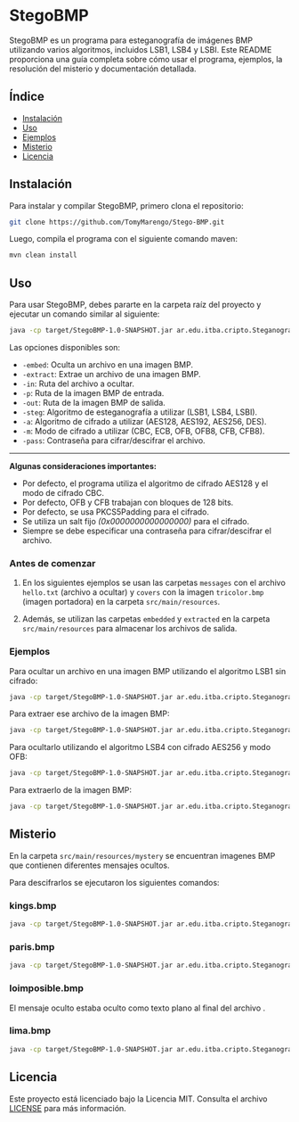 # StegoBMP

StegoBMP es un programa para esteganografía de imágenes BMP utilizando varios algoritmos, incluidos LSB1, LSB4 y LSBI.
Este README proporciona una guía completa sobre cómo usar el programa, ejemplos, la resolución del misterio y documentación detallada.

## Índice

- [Instalación](#instalación)
- [Uso](#uso)
- [Ejemplos](#ejemplos)
- [Misterio](#misterio)
- [Licencia](#licencia)

## Instalación

Para instalar y compilar StegoBMP, primero clona el repositorio:

```bash
git clone https://github.com/TomyMarengo/Stego-BMP.git
```

Luego, compila el programa con el siguiente comando maven:

```bash
mvn clean install
```

## Uso

Para usar StegoBMP, debes pararte en la carpeta raíz del proyecto y ejecutar un comando similar al siguiente:

```bash
java -cp target/StegoBMP-1.0-SNAPSHOT.jar ar.edu.itba.cripto.Steganography #[opciones]
```

Las opciones disponibles son:

- `-embed`: Oculta un archivo en una imagen BMP.
- `-extract`: Extrae un archivo de una imagen BMP.
- `-in`: Ruta del archivo a ocultar.
- `-p`: Ruta de la imagen BMP de entrada.
- `-out`: Ruta de la imagen BMP de salida.
- `-steg`: Algoritmo de esteganografía a utilizar (LSB1, LSB4, LSBI).
- `-a`: Algoritmo de cifrado a utilizar (AES128, AES192, AES256, DES).
- `-m`: Modo de cifrado a utilizar (CBC, ECB, OFB, OFB8, CFB, CFB8).
- `-pass`: Contraseña para cifrar/descifrar el archivo.
---

**Algunas consideraciones importantes:**
* Por defecto, el programa utiliza el algoritmo de cifrado AES128 y el modo de cifrado CBC.
* Por defecto, OFB y CFB trabajan con bloques de 128 bits.
* Por defecto, se usa PKCS5Padding para el cifrado.
* Se utiliza un salt fijo _(0x0000000000000000)_ para el cifrado.
* Siempre se debe especificar una contraseña para cifrar/descifrar el archivo.

### Antes de comenzar
1. En los siguientes ejemplos se usan las carpetas `messages` con el archivo `hello.txt` (archivo a ocultar) y `covers` con la imagen `tricolor.bmp` (imagen portadora) en la carpeta `src/main/resources`.

2. Además, se utilizan las carpetas `embedded` y `extracted` en la carpeta `src/main/resources` para almacenar los archivos de salida.

### Ejemplos

Para ocultar un archivo en una imagen BMP utilizando el algoritmo LSB1 sin cifrado:

```bash
java -cp target/StegoBMP-1.0-SNAPSHOT.jar ar.edu.itba.cripto.Steganography -embed -in ./src/main/resources/messages/hello.txt -p ./src/main/resources/covers/tricolor.bmp -out ./src/main/resources/embedded/imagen_con_texto.bmp -steg LSB1
```

Para extraer ese archivo de la imagen BMP:

```bash
java -cp target/StegoBMP-1.0-SNAPSHOT.jar ar.edu.itba.cripto.Steganography -extract -p ./src/main/resources/embedded/imagen_con_texto.bmp -out ./src/main/resources/extracted/mensaje_extraido -steg LSB1
```

Para ocultarlo utilizando el algoritmo LSB4 con cifrado AES256 y modo OFB:

```bash
java -cp target/StegoBMP-1.0-SNAPSHOT.jar ar.edu.itba.cripto.Steganography -embed -in ./src/main/resources/messages/hello.txt -p ./src/main/resources/covers/tricolor.bmp -out ./src/main/resources/embedded/imagen_con_texto_cifrado.bmp -steg LSB4 -a aes256 -m ofb -pass secreto
```

Para extraerlo de la imagen BMP:

```bash
java -cp target/StegoBMP-1.0-SNAPSHOT.jar ar.edu.itba.cripto.Steganography -extract -p ./src/main/resources/embedded/imagen_con_texto_cifrado.bmp -out ./src/main/resources/extracted/mensaje_descifrado_extraido -steg LSB4 -a aes256 -m ofb -pass secreto
```

## Misterio

En la carpeta `src/main/resources/mystery` se encuentran imagenes BMP que contienen diferentes mensajes ocultos. 

Para descifrarlos se ejecutaron los siguientes comandos:

### kings.bmp
```bash
java -cp target/StegoBMP-1.0-SNAPSHOT.jar ar.edu.itba.cripto.Steganography -extract -p ./src/main/resources/mystery/kings.bmp -out ./src/main/resources/extracted/ -steg LSB1
```

### paris.bmp

```bash
java -cp target/StegoBMP-1.0-SNAPSHOT.jar ar.edu.itba.cripto.Steganography -extract -p ./src/main/resources/mystery/paris.bmp -out ./src/main/resources/extracted/ -steg LSBI
```

### loimposible.bmp

El mensaje oculto estaba oculto como texto plano al final del archivo .

### lima.bmp

```bash
java -cp target/StegoBMP-1.0-SNAPSHOT.jar ar.edu.itba.cripto.Steganography -extract -p ./src/main/resources/mystery/lima.bmp -out ./src/main/resources/extracted/ -steg LSB4 -a AES128 -m cbc -pass sorpresa
```

## Licencia

Este proyecto está licenciado bajo la Licencia MIT. Consulta el archivo [LICENSE](LICENSE) para más información.
